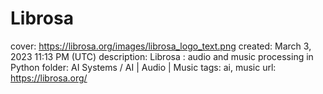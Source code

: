 # Librosa

cover: https://librosa.org/images/librosa_logo_text.png
created: March 3, 2023 11:13 PM (UTC)
description: Librosa : audio and music processing in Python
folder: AI Systems / AI | Audio | Music
tags: ai, music
url: https://librosa.org/